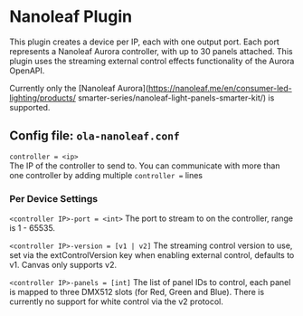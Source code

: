 Nanoleaf Plugin
============

This plugin creates a device per IP, each with one output port. Each port
represents a Nanoleaf Aurora controller, with up to 30 panels attached.
This plugin uses the streaming external control effects functionality of
the Aurora OpenAPI.

Currently only the [Nanoleaf
Aurora](https://nanoleaf.me/en/consumer-led-lighting/products/
smarter-series/nanoleaf-light-panels-smarter-kit/)
is supported.


## Config file: `ola-nanoleaf.conf`

`controller = <ip>`  
The IP of the controller to send to. You can communicate with more than
one controller by adding multiple `controller =` lines

### Per Device Settings

`<controller IP>-port = <int>`
The port to stream to on the controller, range is 1 - 65535.

`<controller IP>-version = [v1 | v2]`
The streaming control version to use, set via the extControlVersion key when
enabling external control, defaults to v1. Canvas only supports v2.

`<controller IP>-panels = [int]`
The list of panel IDs to control, each panel is mapped to three DMX512 slots
(for Red, Green and Blue). There is currently no support for white control
via the v2 protocol.
